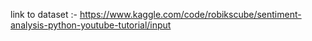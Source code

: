 link to dataset :- https://www.kaggle.com/code/robikscube/sentiment-analysis-python-youtube-tutorial/input
